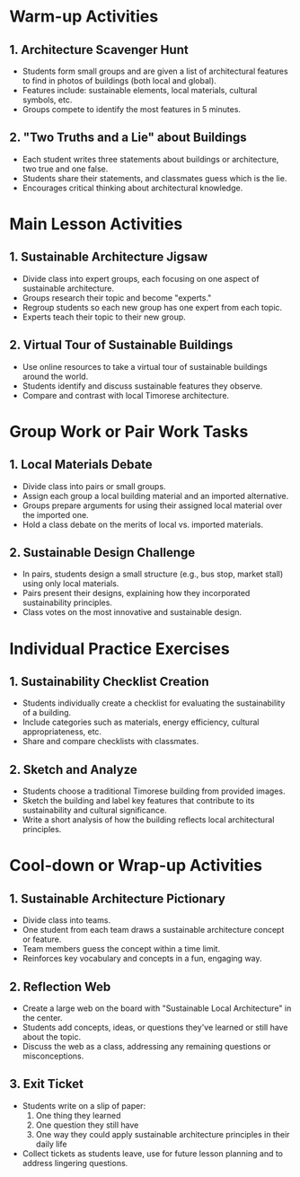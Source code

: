 # Warm-up Activities

## 1. Architecture Scavenger Hunt
- Students form small groups and are given a list of architectural features to find in photos of buildings (both local and global).
- Features include: sustainable elements, local materials, cultural symbols, etc.
- Groups compete to identify the most features in 5 minutes.

## 2. "Two Truths and a Lie" about Buildings
- Each student writes three statements about buildings or architecture, two true and one false.
- Students share their statements, and classmates guess which is the lie.
- Encourages critical thinking about architectural knowledge.

# Main Lesson Activities

## 1. Sustainable Architecture Jigsaw
- Divide class into expert groups, each focusing on one aspect of sustainable architecture.
- Groups research their topic and become "experts."
- Regroup students so each new group has one expert from each topic.
- Experts teach their topic to their new group.

## 2. Virtual Tour of Sustainable Buildings
- Use online resources to take a virtual tour of sustainable buildings around the world.
- Students identify and discuss sustainable features they observe.
- Compare and contrast with local Timorese architecture.

# Group Work or Pair Work Tasks

## 1. Local Materials Debate
- Divide class into pairs or small groups.
- Assign each group a local building material and an imported alternative.
- Groups prepare arguments for using their assigned local material over the imported one.
- Hold a class debate on the merits of local vs. imported materials.

## 2. Sustainable Design Challenge
- In pairs, students design a small structure (e.g., bus stop, market stall) using only local materials.
- Pairs present their designs, explaining how they incorporated sustainability principles.
- Class votes on the most innovative and sustainable design.

# Individual Practice Exercises

## 1. Sustainability Checklist Creation
- Students individually create a checklist for evaluating the sustainability of a building.
- Include categories such as materials, energy efficiency, cultural appropriateness, etc.
- Share and compare checklists with classmates.

## 2. Sketch and Analyze
- Students choose a traditional Timorese building from provided images.
- Sketch the building and label key features that contribute to its sustainability and cultural significance.
- Write a short analysis of how the building reflects local architectural principles.

# Cool-down or Wrap-up Activities

## 1. Sustainable Architecture Pictionary
- Divide class into teams.
- One student from each team draws a sustainable architecture concept or feature.
- Team members guess the concept within a time limit.
- Reinforces key vocabulary and concepts in a fun, engaging way.

## 2. Reflection Web
- Create a large web on the board with "Sustainable Local Architecture" in the center.
- Students add concepts, ideas, or questions they've learned or still have about the topic.
- Discuss the web as a class, addressing any remaining questions or misconceptions.

## 3. Exit Ticket
- Students write on a slip of paper:
  1. One thing they learned
  2. One question they still have
  3. One way they could apply sustainable architecture principles in their daily life
- Collect tickets as students leave, use for future lesson planning and to address lingering questions.